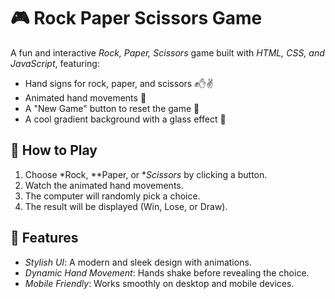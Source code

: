 # 🎮 Rock Paper Scissors Game

A fun and interactive *Rock, Paper, Scissors* game built with *HTML, CSS, and JavaScript*, featuring:  
- Hand signs for rock, paper, and scissors ✊✋✌
- Animated hand movements 🤖    
- A "New Game" button to reset the game 🔄  
- A cool gradient background with a glass effect 🌈  

## 🚀 How to Play  
1. Choose *Rock, **Paper, or **Scissors* by clicking a button.  
2. Watch the animated hand movements.  
3. The computer will randomly pick a choice.  
4. The result will be displayed (Win, Lose, or Draw).  

## 🎨 Features  
- *Stylish UI*: A modern and sleek design with animations.  
- *Dynamic Hand Movement*: Hands shake before revealing the choice.  
- *Mobile Friendly*: Works smoothly on desktop and mobile devices.  

